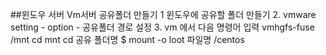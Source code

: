 ##윈도우 서버 Vm서버 공유폴더 만들기
1 윈도우에 공유할 폴더 만들기
2. vmware setting - option - 공유폴더 경로 설정
3. vm 에서 다음 명령어 입력
vmhgfs-fuse /mnt
cd mnt
cd 공유 폴더명
$ mount -o loot 파일명  /centos
